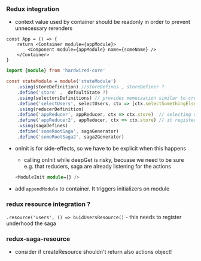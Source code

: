 ### Redux integration

- context value used by container should be readonly in order to prevent unnecessary rerenders

```
const App = () => {
    return <Container module={appModule}>
        <Component module={appModule} name={someName} />
    </Container>
}
```

```typescript
import {module} from 'hardwired-core'

const stateModule = module('stateModule')
    .using(storeDefinition) //storeDefines , storeDefiner ?
    .define('store' ,  defaultState ?)
    .using(selectorsDefinitions) // provides memoization similar to createSelector
    .define('selectUsers', selectUsers, ctx => [ctx.selectSomethingElse])
    .using(reducerDefinition)
    .define('appReducer', appReducer, ctx => ctx.store)  // selecting state for types checking
    .define('appReducer2', appReducer, ctx => ctx.store) // it register appReducer2 in store on first get from this module
    .using(sagaDefines)
    .define('someRootSaga', sagaGenerator)
    .define('someRootSaga2', saga2Generator)
```

- onInit is for side-effects, so we have to be explicit when this happens

  - calling onInit while deepGet is risky, becuase we need to be sure e.g. that reducers, saga are already listening for the actions

  ```typescript jsx
  <ModuleInit module={} />
  ```

- add `appendModule` to container. It triggers initializers on module

### redux resource integration ?

`.resource('users', () => buidUsersResource()` - this needs to register underhood the saga

### redux-saga-resource

- consider if createResource shouldn't return also actions object!
